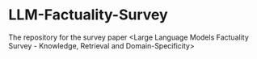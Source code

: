 # LLM-Factuality-Survey
The repository for the survey paper &lt;Large Language Models Factuality Survey - Knowledge, Retrieval and Domain-Specificity>
